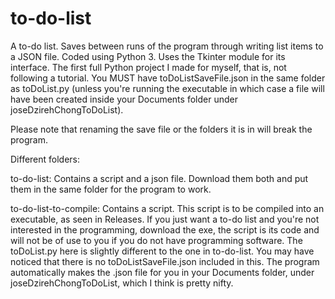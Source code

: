 # to-do-list
A to-do list. Saves between runs of the program through writing list items to a JSON file. Coded using Python 3. Uses the Tkinter module for its interface. The first full Python project I made for myself, that is, not following a tutorial. You MUST have toDoListSaveFile.json in the same folder as toDoList.py (unless you're running the executable in which case a file will have been created inside your Documents folder under joseDzirehChongToDoList).

Please note that renaming the save file or the folders it is in will break the program.

Different folders:

to-do-list:
Contains a script and a json file. Download them both and put them in the same folder for the program to work.

to-do-list-to-compile:
Contains a script. This script is to be compiled into an executable, as seen in Releases. If you just want a to-do list and you're not interested in the programming, download the exe, the script is its code and will not be of use to you if you do not have programming software. The toDoList.py here is slightly different to the one in to-do-list. You may have noticed that there is no toDoListSaveFile.json included in this. The program automatically makes the .json file for you in your Documents folder, under joseDzirehChongToDoList, which I think is pretty nifty. 
